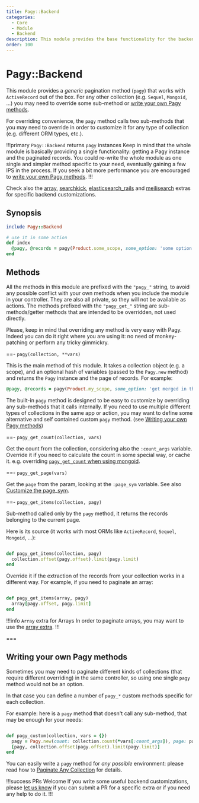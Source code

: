 ```yaml
---
title: Pagy::Backend
categories:
  - Core
  - Module
  - Backend
description: This module provides the base functionality for the backend.
order: 100
---
```


# Pagy::Backend

This module provides a _generic_ pagination method (`pagy`) that works with `ActiveRecord` out of the box. For any other
collection (e.g. `Sequel`, `Mongoid`, ...) you may need to override some sub-method
or [write your own Pagy methods](#writing-your-own-pagy-methods).

For overriding convenience, the `pagy` method calls two sub-methods that you may need to override in order to customize it for any
type of collection (e.g. different ORM types, etc.).

!!!primary `Pagy::Backend` returns `pagy` instances
Keep in mind that the whole module is basically providing a single functionality: getting a Pagy instance and the paginated records.
You could re-write the whole module as one single and simpler method specific to your need, eventually gaining a few IPS in the
process. If you seek a bit more performance you are encouraged to [write your own Pagy methods](#writing-your-own-pagy-methods).
!!!

Check also
the [array](/docs/extras/array.md), [searchkick](/docs/extras/searchkick.md), [elasticsearch_rails](/docs/extras/elasticsearch_rails.md)
and [meilisearch](/docs/extras/meilisearch.md) extras for specific backend customizations.

## Synopsis

```ruby Controller
include Pagy::Backend

# use it in some action
def index
  @pagy, @records = pagy(Product.some_scope, some_option: 'some option for this instance')
end
```

## Methods

All the methods in this module are prefixed with the `"pagy_"` string, to avoid any possible conflict with your own methods when
you include the module in your controller. They are also all private, so they will not be available as actions. The methods
prefixed with the `"pagy_get_"` string are sub-methods/getter methods that are intended to be overridden, not used directly.

Please, keep in mind that overriding any method is very easy with Pagy. Indeed you can do it right where you are using it: no need
of monkey-patching or perform any tricky gimmickry.

==- `pagy(collection, **vars)`

This is the main method of this module. It takes a collection object (e.g. a scope), and an optional hash of variables (passed to
the `Pagy.new` method) and returns the `Pagy` instance and the page of records. For example:

```ruby
@pagy, @records = pagy(Product.my_scope, some_option: 'get merged in the pagy object')
```

The built-in `pagy` method is designed to be easy to customize by overriding any sub-methods that it calls internally.
If you need to use multiple different types of collections in the same app or action, you may want to define some alternative and
self contained custom `pagy` method. (see [Writing your own Pagy methods](#writing-your-own-pagy-methods))

==- `pagy_get_count(collection, vars)`

Get the count from the collection, considering also the `:count_args` variable. Override it if you need to calculate the count in some special way, or cache it. e.g. overriding [`pagy_get_count` when using mongoid](../how-to/#override-pagy_get_count-use-count_documents-with-mongoid).

==- `pagy_get_page(vars)`

Get the `page` from the param, looking at the `:page_sym` variable. See also [Customize the page_sym](/docs/how-to.md#customize-the-page-param).

==- `pagy_get_items(collection, pagy)`

Sub-method called only by the `pagy` method, it returns the records belonging to the current page.

Here is its source (it works with most ORMs like `ActiveRecord`, `Sequel`, `Mongoid`, ...):

```ruby

def pagy_get_items(collection, pagy)
  collection.offset(pagy.offset).limit(pagy.limit)
end
```

Override it if the extraction of the records from your collection works in a different way. For example, if you need to paginate an
array:

```ruby

def pagy_get_items(array, pagy)
  array[pagy.offset, pagy.limit]
end
```

!!!info `Array` extra for Arrays
In order to paginate arrays, you may want to use the  [array extra](/docs/extras/array.md).
!!!

===

## Writing your own Pagy methods

Sometimes you may need to paginate different kinds of collections (that require different overriding) in the same controller, so
using one single `pagy` method would not be an option.

In that case you can define a number of `pagy_*` custom methods specific for each collection.

For example: here is a `pagy` method that doesn't call any sub-method, that may be enough for your needs:

```ruby Controller

def pagy_custom(collection, vars = {})
  pagy = Pagy.new(count: collection.count(*vars[:count_args]), page: params[:page], **vars)
  [pagy, collection.offset(pagy.offset).limit(pagy.limit)]
end
```

You can easily write a `pagy` method for _any possible_ environment: please read how
to [Paginate Any Collection](/docs/how-to.md#paginate-any-collection) for details.

!!!success PRs Welcome
If you write some useful backend customizations,
please [let us know](https://github.com/ddnexus/pagy/discussions/categories/feature-requests) if you can submit a PR for a
specific extra or if you need any help to do it.
!!!
